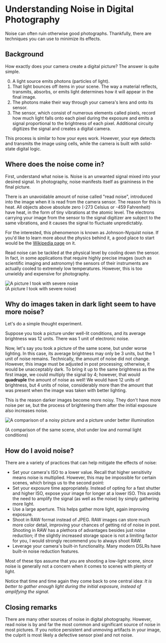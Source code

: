 # Understanding Noise in Digital Photography

Noise can often ruin otherwise good photographs. Thankfully, there are techniques you can use to minimize its effects.

## Background
How exactly does your camera create a digital picture? The answer is quite simple.

0. A light source emits photons (particles of light).
1. That light bounces off items in your scene. The way a material reflects, transmits, absorbs, or emits light determines how it will appear in the final image.
2. The photons make their way through your camera's lens and onto its sensor.
3. The sensor, which consist of numerous elements called pixels, record how much light falls onto each pixel during the exposure and emits a signal proportional to the brightness of each pixel. Additional circuity digitizes the signal and creates a digital camera.

This process is similar to how your eyes work. However, your eye detects and transmits the image using cells, while the camera is built with solid-state digital logic.

## Where does the noise come in?
First, understand what noise is. Noise is an unwanted signal mixed into your desired signal. In photography, noise manifests itself as graininess in the final picture.

There is an unavoidable amount of noise called "read noise", introduced into the image when it is read from the camera sensor. The reason for this is heat. All objects above absolute zero (-273 Celsius or -459 Fahrenheit) have heat, in the form of tiny vibrations at the atomic level. The electrons carrying your image from the sensor to the signal digitizer are subject to the same vibrations, and it causes the signal to fluctuate unpredictably.

For the interested, this phenomenon is known as Johnson-Nyquist noise. If you'd like to learn more about the physics behind it, a good place to start would be the [Wikipedia page](https://en.wikipedia.org/wiki/Johnson%E2%80%93Nyquist_noise) on it.

Read noise can be tackled at the physical level by cooling down the sensor. In fact, in some applications that require highly precise images (such as scientific imaging and astronomy) the sensors of their instruments are actually cooled to extremely low temperatures. However, this is too unwieldy and expensive for photography.

![A picture I took with severe noise](https://i.imgur.com/2b0Nj78.png)\
(A picture I took with severe noise)

## Why do images taken in dark light seem to have more noise?

Let's do a simple thought experiment.

Suppose you took a picture under well-lit conditions, and its average brightness was 12 units. There was 1 unit of electronic noise.

Now, let's say you took a picture of the same scene, but under worse lighting. In this case, its average brightness may only be 3 units, but the 1 unit of noise remains. Technically, the amount of noise did not change. However, this image must be adjusted in post processing; otherwise, it would be unacceptably dark. To bring it up to the same brightness as the first image, we could multiply the signal by 4; however, that would **quadruple** the amount of noise as well! We would have 12 units of brightness, but 4 units of noise, considerably more than the amount that was present when the image was taken with better lighting.

This is the reason darker images become more noisy. They don't have more noise per se, but the process of brightening them after the initial exposure also increases noise.

![A comparison of a noisy picture and a picture under better illumination](https://upload.wikimedia.org/wikipedia/commons/3/3b/Noise_Comparison.JPG)

(A comparison of the same scene, shot under low and normal light conditions)

## How do I avoid noise?

There are a variety of practices that can help mitigate the effects of noise:

* Set your camera's ISO to a lower value. Recall that higher sensitivity means noise is multiplied. However, this may be impossible for certain scenes, which brings us to the second point:
* Set your exposure time appropriately. Instead of opting for a fast shutter and higher ISO, expose your image for longer at a lower ISO. This avoids the need to amplify the signal (as well as the noise) by simply gathering more light.
* Use a large aperture. This helps gather more light, again improving exposure.
* Shoot in RAW format instead of JPEG. RAW images can store much more color detail, improving your chances of getting rid of noise in post. Shooting in RAW has a plethora of advantages besides just noise reduction; if the slightly increased storage space is not a limiting factor for you, I would strongly recommend you to always shoot RAW.
* Leverage your camera's built-in functionality. Many modern DSLRs have built-in noise reduction features.

Most of these tips assume that you are shooting a low-light scene, since noise is generally not a concern when it comes to scenes with plenty of light.

Notice that time and time again they come back to one central idea: *It is better to gather enough light during the initial exposure, instead of amplifying the signal.*

## Closing remarks

There are many other sources of noise in digital photography. However, read noise is by and far the most common and significant source of noise in most pictures. If you notice persistent and unmoving artifacts in your image, the culprit is most likely a defective sensor pixel and not noise.
